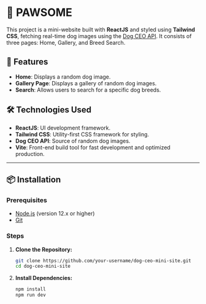 # 🐶 PAWSOME

This project is a mini-website built with **ReactJS** and styled using **Tailwind CSS**, fetching real-time dog images using the [Dog CEO API](https://dog.ceo/dog-api/). It consists of three pages: Home, Gallery, and Breed Search.

## 🚀 Features

- **Home**: Displays a random dog image.
- **Gallery Page**: Displays a gallery of random dog images.
- **Search**: Allows users to search for a specific dog breeds.

## 🛠️ Technologies Used

- **ReactJS**: UI development framework.
- **Tailwind CSS**: Utility-first CSS framework for styling.
- **Dog CEO API**: Source of random dog images.
- **Vite**: Front-end build tool for fast development and optimized production.

---

## 📦 Installation

### Prerequisites

- [Node.js](https://nodejs.org/en/download/) (version 12.x or higher)
- [Git](https://git-scm.com/)

### Steps

1. **Clone the Repository:**

   ```bash
   git clone https://github.com/your-username/dog-ceo-mini-site.git
   cd dog-ceo-mini-site

   ```

2. **Install Dependencies:**

   ```bash
   npm install
   npm run dev
   ```
